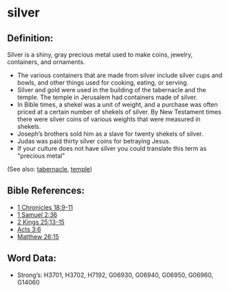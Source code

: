# silver

## Definition:

Silver is a shiny, gray precious metal used to make coins, jewelry, containers, and ornaments.

* The various containers that are made from silver include silver cups and bowls, and other things used for cooking, eating, or serving.
* Silver and gold were used in the building of the tabernacle and the temple. The temple in Jerusalem had containers made of silver.
* In Bible times, a shekel was a unit of weight, and a purchase was often priced at a certain number of shekels of silver. By New Testament times there were silver coins of various weights that were measured in shekels.
* Joseph’s brothers sold him as a slave for twenty shekels of silver.
* Judas was paid thirty silver coins for betraying Jesus.
* If your culture does not have silver you could translate this term as "precious metal"

(See also: [tabernacle](../kt/tabernacle.md), [temple](../kt/temple.md))

## Bible References:

* [1 Chronicles 18:9-11](rc://en/tn/help/1ch/18/09)
* [1 Samuel 2:36](rc://en/tn/help/1sa/02/36)
* [2 Kings 25:13-15](rc://en/tn/help/2ki/25/13)
* [Acts 3:6](rc://en/tn/help/act/03/06)
* [Matthew 26:15](rc://en/tn/help/mat/26/15)

## Word Data:

* Strong’s: H3701, H3702, H7192, G06930, G06940, G06950, G06960, G14060
